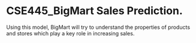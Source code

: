 # CSE445_BigMart Sales Prediction.
Using this model, BigMart will try to understand the properties of products and stores which play a key role in increasing sales.
